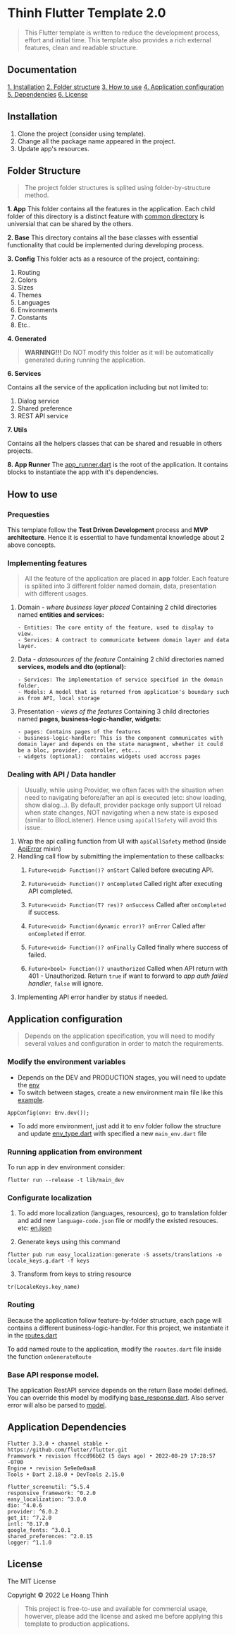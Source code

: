 # Thinh Flutter Template 2.0

> This Flutter template is written to reduce the development process, effort and initial time. This template also provides a rich external features, clean and readable structure.

## Documentation

[1. Installation](#installation)
[2. Folder structure](#folder-structure)
[3. How to use](#how-to-use)
[4. Application configuration](#application-configuration)
[5. Dependencies](#application-dependencies)
[6. License](#license)

## Installation

1. Clone the project (consider using template).
2. Change all the package name appeared in the project.
3. Update app's resources.

## Folder Structure

> The project folder structures is splited using folder-by-structure method.

**1. App**
This folder contains all the features in the application. Each child folder of this directory is a distinct feature with [common directory](./lib/app/common/) is universial that can be shared by the others.

**2. Base**
This directory contains all the base classes with essential functionality that could be implemented during developing process.

**3. Config**
This folder acts as a resource of the project, containing:
1. Routing
2. Colors
3. Sizes
4. Themes
5. Languages
6. Environments
7. Constants
8. Etc..

**4. Generated**

> **WARNING!!!** Do NOT modify this folder as it will be automatically generated during running the application.

**6. Services**

Contains all the service of the application including but not limited to:
1. Dialog service
2. Shared preference
3. REST API service

**7. Utils**

Contains all the helpers classes that can be shared and resuable in others projects.

**8. App Runner**
The [app_runner.dart](./lib/app_runner.dart) is the root of the application. It contains blocks to instantiate the app with it's dependencies.

## How to use

### Prequesties

This template follow the **Test Driven Development** process and **MVP architecture**. Hence it is essential to have fundamental knowledge about 2 above concepts.

### Implementing features

> All the feature of the application are placed in **app** folder. Each feature is spliited into 3 different folder named domain, data, presentation with different usages.

1.  Domain - *where business layer placed*
    Containing 2 child directories named **entities and services:**

        - Entities: The core entity of the feature, used to display to view.
        - Services: A contract to communicate between domain layer and data layer.

2.  Data - *datasources of the feature*
    Containing 2 child directories named **services, models and dto (optional):**

        - Services: The implementation of service specified in the domain folder.
        - Models: A model that is returned from application's boundary such as from API, local storage

3.  Presentation - *views of the features*
    Containing 3 child directories named **pages, business-logic-handler, widgets:**

        - pages: Contains pages of the features
        - business-logic-handler: This is the component communicates with domain layer and depends on the state managment, whether it could be a bloc, provider, controller, etc...
        - widgets (optional):  contains widgets used accross pages

<!-- 4.  Injection Container

    This file is usally placed at the root of the feature folder and instantiate at the [dependency_initializer file](./lib/utils/dependency_initializer.dart). Etc: [home_injection_container.dart](./lib/app/home/home_injection_container.dart) -->

### Dealing with API / Data handler
> Usually, while using Provider, we often faces with the situation when need to navigating before/after an api is executed (etc: show loading, show dialog...). By default, provider package only support UI reload when state changes, NOT navigating when a new state is exposed (similar to BlocListener). Hence using `apiCallSafety` will avoid this issue.

1. Wrap the api calling function from UI with `apiCallSafety` method (inside [ApiError](./lib/services/rest_api/api/api_error.dart) mixin)
2. Handling call flow by submitting the implementation to these callbacks:
    1. `Future<void> Function()? onStart`
        Called before executing API.

    2. `Future<void> Function()? onCompleted`
        Called right after executing API completed.
    3. `Future<void> Function(T? res)? onSuccess`
        Called after `onCompleted` if success.
    4. `Future<void> Function(dynamic error)? onError` Called after `onCompleted` if error.
    
    5. `Future<void> Function()? onFinally` Called finally where success of failed.
    
    6. `Future<bool> Function()? unauthorized` Called when API return with 401 - Unauthorized. Return `true` if want to forward to *app auth failed handler*, `false` will ignore.
3. Implementing API error handler by status if needed.
## Application configuration

> Depends on the application specification, you will need to modify several values and configuration in order to match the requirements.

### Modify the environment variables

- Depends on the DEV and PRODUCTION stages, you will need to update the [env](./lib/config/env/env.dart)
- To switch between stages, create a new environment main file like this [example](./lib/main_dev.dart).

```
AppConfig(env: Env.dev());
```

- To add more environment, just add it to env folder follow the structure and update [env_type.dart](./lib/config/env/env_type.dart) with specified a new `main_env.dart` file

### Running application from environment
To run app in dev environment consider:
```
flutter run --release -t lib/main_dev
```

### Configurate localization

1. To add more localization (languages, resources), go to translation folder and add new `language-code.json` file or modify the existed resouces. etc: [en.json](./assets/translations/en.json)

2. Generate keys using this command

```
flutter pub run easy_localization:generate -S assets/translations -o locale_keys.g.dart -f keys 
```

3. Transform from keys to string resource

```
tr(LocaleKeys.key_name)
```

### Routing

Because the application follow feature-by-folder structure, each page will contains a different business-logic-handler. For this project, we instantiate it in the [routes.dart](./lib/config/routes.dart)

To add named route to the application, modify the `rooutes.dart` file inside the function `onGenerateRoute`

### Base API response model.

The application RestAPI service depends on the return Base model defined. You can override this model by modifying [base_response.dart](./lib/services/rest_api/models/base_response.dart). Also server error will also be parsed to [model](./lib/services/rest_api/models/base_error.dart).

## Application Dependencies

```
Flutter 3.3.0 • channel stable • https://github.com/flutter/flutter.git
Framework • revision ffccd96b62 (5 days ago) • 2022-08-29 17:28:57 -0700
Engine • revision 5e9e0e0aa8
Tools • Dart 2.18.0 • DevTools 2.15.0
```

```
flutter_screenutil: ^5.5.4
responsive_framework: ^0.2.0
easy_localization: ^3.0.0
dio: ^4.0.6
provider: ^6.0.2
get_it: ^7.2.0
intl: ^0.17.0
google_fonts: ^3.0.1
shared_preferences: ^2.0.15
logger: ^1.1.0
```

## License

The MIT License

Copyright © 2022 Le Hoang Thinh

> This project is free-to-use and available for commercial usage, howerver, please add the license and asked me before applying this template to production applications.
